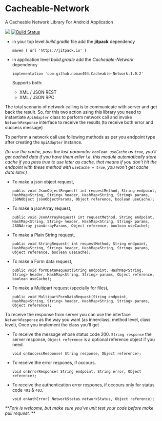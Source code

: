 # Cacheable-Network
A Cacheable Network Library For Android Application 

[![](https://jitpack.io/v/noman404/Cacheable-Network.svg)](https://jitpack.io/#noman404/Cacheable-Network)
[![Build Status](https://travis-ci.org/noman404/Cacheable-Network.svg?branch=master)](https://travis-ci.org/noman404/Cacheable-Network)

- in your top level *build.gradle* file add the **jitpack** dependency 
    
    `maven { url 'https://jitpack.io' }`

- in application level *build.gradle* add the *Cacheable-Network* dependency
    
    `implementation 'com.github.noman404:Cacheable-Network:1.0.2'`
	
	Supports both:
	- XML / JSON REST
	- XML / JSON RPC

The total scenario of network calling is to communicate with server and get back the result. So, for this two action using this library you need to instantiate `ApiAdapter` class to perform network call and invoke `NetworkResponse` interface to receive the results (to receive both error and success message)

To perform a network call use following methods as per you endpoint type after creating the `ApiAdapter` instance.

*(to use the cache, pass the last paramater `boolean useCache` as `true`, you'll get cached data if you have them erlier i.e. this module automatically store cache if you pass true to use later as cache, that means if you don't hit the endpoint with these method with `useCache = true`, you won't get cache data later.)*

- To make a json object request,


    `public void JsonObjectRequest(
	                                       int requestMethod,
                                           String endpoint,
                                           HashMap<String, String> header,
                                           HashMap<String, String> params,
                                           JSONObject jsonObjectParams,
                                           Object reference,
                                           boolean useCache);`

- To make a jsonArray request,


    `public void JsonArrayRequest(
	                                      int requestMethod,
                                          String endpoint,
                                          HashMap<String, String> header,
                                          HashMap<String, String> params,
                                          JSONArray jsonArrayParams,
                                          Object reference,
                                          boolean useCache);`
										  
- To make a Plain String request,


    `public void StringRequest(
	                                   int requestMethod,
                                       String endpoint,
                                       HashMap<String, String> header,
                                       HashMap<String, String> params,
                                       Object reference,
                                       boolean useCache);`
- To make a Form data request,


    `public void formDataRequest(String endpoint,
                                         HashMap<String, String> header,
                                         HashMap<String, String> params,
                                         Object reference,
                                         boolean useCache);`

- To make a Multipart request (specially for files),


   `public void MultipartFormDataRequest(String endpoint,
                                                  HashMap<String, String> header,
                                                  HashMap<String, String> params,
                                                  Object reference);`

To receive the response from server you can use the interface `NetworkResponse` as the way you want (as innerclass, method level, class level), Once you implement the class you'll get

- To receive the message whose status code 200. `String response` the server response, 
 `Object reference` is a optional reference object if you need. 
 

    `void onSuccessResponse(
            String response,
            Object reference);`

- To receive the error respones, if occours.


    `void onErrorResponse(
            String endpoint,
            String error,
            Object reference);`

- To receive the authentication error respones, if occours only for status code `401` & `403`.


    `void onAuthError(
            NetworkStatus networkStatus,
            Object reference);`


***Fork is welcome, but make sure you've unit test your code before make pull request.*
**

